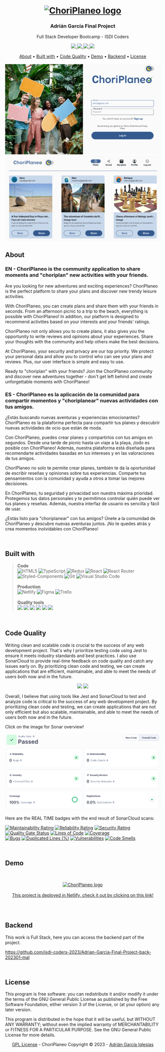<!-- HEADING -->
<h1 align="center">
  <br>
  <a href="https://adrian-garcia-final-project-front.netlify.app/"><img src="https://raw.githubusercontent.com/isdi-coders-2023/Adrian-Garcia-Final-Project-front-202301-mal/main/public/assets/imgs/logo.png" alt="ChoriPlaneo logo" width="600px"></a>
</h1>
<h3 align="center">Adrián García Final Project</h3>
<p align="center">Full Stack Developer Bootcamp - ISDI Coders</p>

<!-- LINK - BADGES -->
<p align="center">
  <a href="mailto:adriangarcia.comunicacion@gmail.com" target="_blank">
    <img src="https://img.shields.io/badge/Gmail-D14836?style=for-the-badge&logo=gmail&logoColor=white">
  </a>
  <a href="https://www.linkedin.com/in/adri%C3%A1n-garc%C3%ADa-iglesias" target="_blank">
      <img src="https://img.shields.io/badge/linkedin-%230077B5.svg?style=for-the-badge&logo=linkedin&logoColor=white">
  </a>
  <a href="https://www.instagram.com/adrii__g_/" target="_blank">
    <img src="https://img.shields.io/badge/Instagram-E4405F?style=for-the-badge&logo=instagram&logoColor=white">
  </a>
  <a href="https://discordapp.com/users/244447724018073600" target="_blank">
    <img src="https://img.shields.io/badge/Discord-5865F2?style=for-the-badge&logo=discord&logoColor=white">
  </a>
</p>

<!-- TABLE OF CONTENTS -->
<div align="center">
  <a href="#about">About</a> •
  <a href="#built-with">Built with</a> •
  <a href="#code-quality">Code Quality</a> •
  <a href="#demo">Demo</a> •
  <a href="#backend">Backend</a> •
  <a href="#license">License</a>
</div>

<br>

<img src="public/assets/imgs/Auth.png">
<img src="public/assets/imgs/Home.png">

## About

### EN - ChoriPlaneo is the community application to share moments and "choriplan" new activities with your friends.

Are you looking for new adventures and exciting experiences? ChoriPlaneo is the perfect platform to share your plans and discover new trendy leisure activities.

With ChoriPlaneo, you can create plans and share them with your friends in seconds. From an afternoon picnic to a trip to the beach, everything is possible with ChoriPlaneo! In addition, our platform is designed to recommend activities based on your interests and your friends' ratings.

ChoriPlaneo not only allows you to create plans, it also gives you the opportunity to write reviews and opinions about your experiences. Share your thoughts with the community and help others make the best decisions.

At ChoriPlaneo, your security and privacy are our top priority. We protect your personal data and allow you to control who can see your plans and reviews. Plus, our user interface is simple and easy to use.

Ready to "choriplan" with your friends? Join the ChoriPlaneo community and discover new adventures together - don't get left behind and create unforgettable moments with ChoriPlaneo!

### ES - ChoriPlaneo es la aplicación de la comunidad para compartir momentos y "choriplanear" nuevas actividades con tus amigos.

¿Estás buscando nuevas aventuras y experiencias emocionantes? ChoriPlaneo es la plataforma perfecta para compartir tus planes y descubrir nuevas actividades de ocio que están de moda.

Con ChoriPlaneo, puedes crear planes y compartirlos con tus amigos en segundos. Desde una tarde de picnic hasta un viaje a la playa, ¡todo es posible con ChoriPlaneo! Además, nuestra plataforma está diseñada para recomendarte actividades basadas en tus intereses y en las valoraciones de tus amigos.

ChoriPlaneo no solo te permite crear planes, también te da la oportunidad de escribir reseñas y opiniones sobre tus experiencias. Comparte tus pensamientos con la comunidad y ayuda a otros a tomar las mejores decisiones.

En ChoriPlaneo, tu seguridad y privacidad son nuestra máxima prioridad. Protegemos tus datos personales y te permitimos controlar quién puede ver tus planes y reseñas. Además, nuestra interfaz de usuario es sencilla y fácil de usar.

¿Estás listo para "choriplanear" con tus amigos? Únete a la comunidad de ChoriPlaneo y descubre nuevas aventuras juntos. ¡No te quedes atrás y crea momentos inolvidables con ChoriPlaneo!

<br>

## Built with

> **Code** <br> ![HTML5](https://img.shields.io/badge/html5-%23E34F26.svg?style=for-the-badge&logo=html5&logoColor=white) ![TypeScript](https://img.shields.io/badge/TypeScript-007ACC?style=for-the-badge&logo=typescript&logoColor=white) ![Redux](https://img.shields.io/badge/Redux-593D88?style=for-the-badge&logo=redux&logoColor=white) ![React](https://img.shields.io/badge/React-20232A?style=for-the-badge&logo=react&logoColor=61DAFB) ![React Router](https://img.shields.io/badge/React_Router-CA4245?style=for-the-badge&logo=react-router&logoColor=white) ![Styled-Components](https://img.shields.io/badge/styled--components-DB7093?style=for-the-badge&logo=styled-components&logoColor=white) ![Git](https://img.shields.io/badge/git-%23F05033.svg?style=for-the-badge&logo=git&logoColor=white) ![Visual Studio Code](https://img.shields.io/badge/Visual%20Studio%20Code-0078d7.svg?style=for-the-badge&logo=visual-studio-code&logoColor=white)<br><br>**Production** <br> ![Netlify](https://img.shields.io/badge/Netlify-00C7B7.svg?style=for-the-badge&logo=Netlify&logoColor=white) ![Figma](https://img.shields.io/badge/Figma-F24E1E?style=for-the-badge&logo=figma&logoColor=white) ![Trello](https://img.shields.io/badge/Trello-0052CC?style=for-the-badge&logo=trello&logoColor=white) <br><br>**Quality tools** <br> <img src="https://img.shields.io/badge/Jest-C21325?style=for-the-badge&logo=jest&logoColor=white"> <img src="https://img.shields.io/badge/Sonar%20cloud-F3702A?style=for-the-badge&logo=sonarcloud&logoColor=white"> <img src="https://img.shields.io/badge/eslint-3A33D1?style=for-the-badge&logo=eslint&logoColor=white"> <img src="https://img.shields.io/badge/SonarLint-CB2029?style=for-the-badge&logo=sonarlint&logoColor=white"> <img src="https://img.shields.io/badge/prettier-1A2C34?style=for-the-badge&logo=prettier&logoColor=F7BA3E"> <img src="https://img.shields.io/badge/Lighthouse-F44B21?style=for-the-badge&logo=Lighthouse&logoColor=white">

<br>

## Code Quality

Writing clean and scalable code is crucial to the success of any web development project. That's why I prioritize testing code using Jest to ensure it meets industry standards and best practices. I also use SonarCloud to provide real-time feedback on code quality and catch any issues early on. By prioritizing clean code and testing, we can create applications that are efficient, maintainable, and able to meet the needs of users both now and in the future.

<p align="center">
  <img src="https://img.shields.io/badge/Jest-C21325?style=for-the-badge&logo=jest&logoColor=white">
  <img src="https://img.shields.io/badge/Sonar%20cloud-F3702A?style=for-the-badge&logo=sonarcloud&logoColor=white">
</p>

Overall, I believe that using tools like Jest and SonarCloud to test and analyze code is critical to the success of any web development project. By prioritizing clean code and testing, we can create applications that are not only efficient but also scalable, maintainable, and able to meet the needs of users both now and in the future.

Click on the image for Sonar overview!

<a href="https://sonarcloud.io/project/overview?id=ChoriPlaneo-Frontend">
  <img src="public/assets/imgs/Sonar.png">
</a>
<br>

Here are the REAL TIME badges with the end result of SonarCloud scans:

[![Maintainability Rating](https://sonarcloud.io/api/project_badges/measure?project=ChoriPlaneo-Frontend&metric=sqale_rating)](https://sonarcloud.io/summary/new_code?id=ChoriPlaneo-Frontend)
[![Reliability Rating](https://sonarcloud.io/api/project_badges/measure?project=ChoriPlaneo-Frontend&metric=reliability_rating)](https://sonarcloud.io/summary/new_code?id=ChoriPlaneo-Frontend)
[![Security Rating](https://sonarcloud.io/api/project_badges/measure?project=ChoriPlaneo-Frontend&metric=security_rating)](https://sonarcloud.io/summary/new_code?id=ChoriPlaneo-Frontend)<br>
[![Quality Gate Status](https://sonarcloud.io/api/project_badges/measure?project=ChoriPlaneo-Frontend&metric=alert_status)](https://sonarcloud.io/summary/new_code?id=ChoriPlaneo-Frontend)
[![Lines of Code](https://sonarcloud.io/api/project_badges/measure?project=ChoriPlaneo-Frontend&metric=ncloc)](https://sonarcloud.io/summary/new_code?id=ChoriPlaneo-Frontend)
[![Coverage](https://sonarcloud.io/api/project_badges/measure?project=ChoriPlaneo-Frontend&metric=coverage)](https://sonarcloud.io/summary/new_code?id=ChoriPlaneo-Frontend)<br>
[![Bugs](https://sonarcloud.io/api/project_badges/measure?project=ChoriPlaneo-Frontend&metric=bugs)](https://sonarcloud.io/summary/new_code?id=ChoriPlaneo-Frontend)
[![Duplicated Lines (%)](https://sonarcloud.io/api/project_badges/measure?project=ChoriPlaneo-Frontend&metric=duplicated_lines_density)](https://sonarcloud.io/summary/new_code?id=ChoriPlaneo-Frontend)
[![Vulnerabilities](https://sonarcloud.io/api/project_badges/measure?project=ChoriPlaneo-Frontend&metric=vulnerabilities)](https://sonarcloud.io/summary/new_code?id=ChoriPlaneo-Frontend)
[![Code Smells](https://sonarcloud.io/api/project_badges/measure?project=ChoriPlaneo-Frontend&metric=code_smells)](https://sonarcloud.io/summary/new_code?id=ChoriPlaneo-Frontend)

<br>

## Demo

<br>

<p align="center">
  <a href="https://adrian-garcia-final-project-front.netlify.app/" target="_blank">
  <img src="https://raw.githubusercontent.com/isdi-coders-2023/Adrian-Garcia-Final-Project-front-202301-mal/main/public/assets/imgs/logo.png" alt="ChoriPlaneo logo" width="300px"><br><br>
  This project is deployed in Netlify, check it out by clicking on this link!
  </a>
</p>
<br>

<br>

## Backend

This work is Full Stack, here you can access the backend part of the project.

https://github.com/isdi-coders-2023/Adrian-Garcia-Final-Project-back-202301-mal

<br>

## License

This program is free software: you can redistribute it and/or modify it under the terms of the GNU General Public License as published by the Free Software Foundation, either version 3 of the License, or (at your option) any later version.

This program is distributed in the hope that it will be useful, but WITHOUT ANY WARRANTY; without even the implied warranty of MERCHANTABILITY or FITNESS FOR A PARTICULAR PURPOSE. See the GNU General Public License for more details.

<p align="center">
<a href="/LICENSE">GPL License</a> - ChoriPlaneo Copyright © 2023 - <a href="https://github.com/Alphenx">Adrián García Iglesias</a>
</p>
